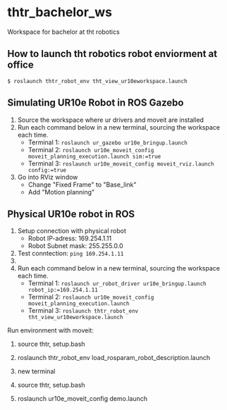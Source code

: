 # thtr_bachelor_ws
Workspace for bachelor at tht robotics

## How to launch tht robotics robot enviorment at office

`$ roslaunch thtr_robot_env tht_view_ur10eworkspace.launch`


## Simulating UR10e Robot in ROS Gazebo
1. Source the workspace where ur drivers and moveit are installed
2. Run each command below in a new terminal, sourcing the workspace each time.
    * Terminal 1: `roslaunch ur_gazebo ur10e_bringup.launch`
    * Terminal 2: `roslaunch ur10e_moveit_config moveit_planning_execution.launch sim:=true`
    * Terminal 3: `roslaunch ur10e_moveit_config moveit_rviz.launch config:=true`
3. Go into RViz window
    * Change "Fixed Frame" to "Base_link"
    * Add "Motion planning"

## Physical UR10e robot in ROS
1. Setup connection with physical robot
    * Robot IP-adress: 169.254.1.11
    * Robot Subnet mask: 255.255.0.0
2. Test conntection: `ping 169.254.1.11`
3. 
3. Run each command below in a new terminal, sourcing the workspace each time.
    * Terminal 1: `roslaunch ur_robot_driver ur10e_bringup.launch robot_ip:=169.254.1.11`
    * Terminal 2: `roslaunch ur10e_moveit_config moveit_planning_execution.launch`
    * Terminal 3: `roslaunch thtr_robot_env tht_view_ur10eworkspace.launch`



Run environment with moveit:
1. source thtr, setup.bash
2. roslaunch thtr_robot_env load_rosparam_robot_description.launch

1. new terminal
2. source thtr, setup.bash
3. roslaunch ur10e_moveit_config demo.launch
